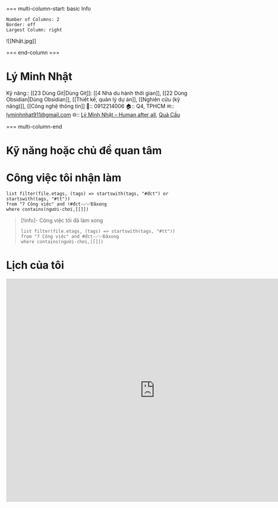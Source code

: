 === multi-column-start: basic Info
```column-settings
Number of Columns: 2
Border: off
Largest Column: right
```

![[Nhật.jpg]]

=== end-column ===

# Lý Minh Nhật 
Kỹ năng:: [[23 Dùng Git|Dùng Git]]: [[4 Nhà du hành thời gian]], [[22 Dùng Obsidian|Dùng Obsidian]], [[Thiết kế, quản lý dự án]], [[Nghiên cứu (kỹ năng)]], [[Công nghệ thông tin]]
📱:: 0912214006
🏠:: Q4, TPHCM
✉:: lyminhnhat911@gmail.com
🌐:: [Lý Minh Nhật – Human after all](https://lyminhnhat.com?utm_source=Obsidian+Qu%E1%BA%A3+C%E1%BA%A7u+%C2%BB+Nh%E1%BA%ADt&utm_medium=Homepage&utm_campaign=Homepage), [Quả Cầu](https://www.facebook.com/qua.cau.the.sphere)

=== multi-column-end

# Kỹ năng hoặc chủ đề quan tâm
# Công việc tôi nhận làm
```dataview
list filter(file.etags, (tags) => startswith(tags, "#đct") or startswith(tags, "#tt"))
from "7 Công việc" and !#đct-✅✅Đãxong
where contains(người-chơi,[[]])
```

> [!info]- Công việc tôi đã làm xong
> ```dataview
> list filter(file.etags, (tags) => startswith(tags, "#tt"))
> from "7 Công việc" and #đct-✅✅Đãxong
> where contains(người-chơi,[[]]) 
> ```

# Lịch của tôi
<iframe src="https://calendar.google.com/calendar/embed?src=lyminhnhat911%40gmail.com&ctz=Asia%2FHo_Chi_Minh" style="border: 0" width="800" height="600" frameborder="0" scrolling="no"></iframe>
